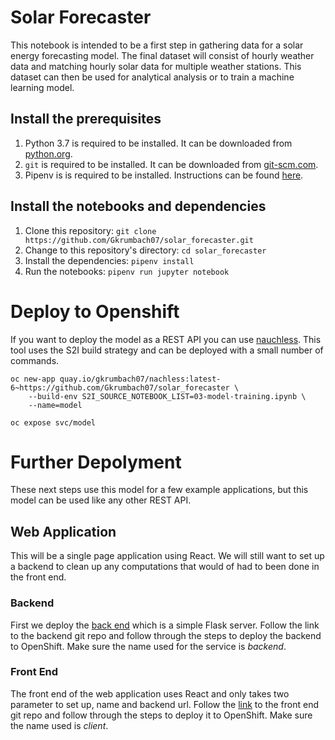 # Solar Forecaster
This notebook is intended to be a first step in gathering data for a solar energy forecasting model. The final dataset will consist of hourly weather data and matching hourly solar data for multiple weather stations. This dataset can then be used for analytical analysis or to train a machine learning model.

## Install the prerequisites

1. Python 3.7 is required to be installed. It can be downloaded from [python.org](https://www.python.org/downloads/).
2. `git` is required to be installed. It can be downloaded from [git-scm.com](https://git-scm.com/downloads).
3. Pipenv is is required to be installed. Instructions can be found [here](https://pypi.org/project/pipenv/).

## Install the notebooks and dependencies

1.  Clone this repository:  `git clone https://github.com/Gkrumbach07/solar_forecaster.git`
2.  Change to this repository's directory:  `cd solar_forecaster`
3.  Install the dependencies:  `pipenv install`
4.  Run the notebooks:  `pipenv run jupyter notebook`

# Deploy to Openshift
If you want to deploy the model as a REST API you can use [nauchless](https://github.com/Gkrumbach07/nachlass). This tool uses the S2I build strategy and can be deployed with a small number of commands.
```
oc new-app quay.io/gkrumbach07/nachless:latest-6~https://github.com/Gkrumbach07/solar_forecaster \
	--build-env S2I_SOURCE_NOTEBOOK_LIST=03-model-training.ipynb \
	--name=model

oc expose svc/model
```
# Further Depolyment
These next steps use this model for a few example applications, but this model can be used like any other REST API.
## Web Application
This will be a single page application using React. We will still want to set up a backend to clean up any computations that would of had to been done in the front end.
### Backend
 First we deploy the [back end](https://github.com/Gkrumbach07/openshift-flask-api) which is a simple Flask server. Follow the link to the backend git repo and follow through the steps to deploy the backend to OpenShift. Make sure the name used for the service is *backend*.
### Front End
The front end of the web application uses React and only takes two parameter to set up, name and backend url. Follow the [link](https://github.com/Gkrumbach07/solar-forecaster-web-app/blob/master/README.md) to the front end git repo and follow through the steps to deploy it to OpenShift. Make sure the name used is *client*.
